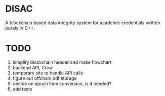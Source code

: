 # DISAC
A blockchain based data integrity system for academic credentials written purely in C++.

# TODO
1. simplify blockchain header and make flowchart
2. backend API, Crow
3. temporary site to handle API calls
4. figure out offchain pdf storage
5. decide on epoch time conversion, is it needed?
6. add tests